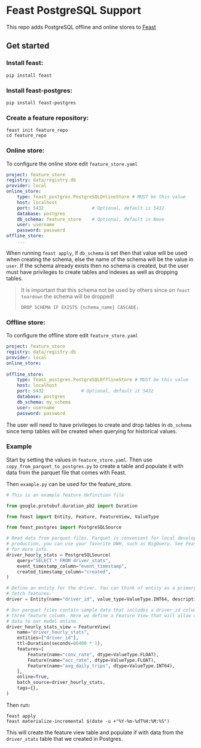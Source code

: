 # Feast PostgreSQL Support

This repo adds PostgreSQL offline and online stores to [Feast](https://github.com/feast-dev/feast)

## Get started
### Install feast:
```shell
pip install feast
```

### Install feast-postgres:
```shell
pip install feast-postgres
```

### Create a feature repository:
```shell
feast init feature_repo
cd feature_repo
```

### Online store:
To configure the online store edit `feature_store.yaml`
```yaml
project: feature_store
registry: data/registry.db
provider: local
online_store:
    type: feast_postgres.PostgreSQLOnlineStore # MUST be this value
    host: localhost
    port: 5432                  # Optional, default is 5432
    database: postgres
    db_schema: feature_store    # Optional, default is None
    user: username
    password: password
offline_store:
    ...
```

When running `feast apply`, if `db_schema` is set then that value will be used when creating the schema, else the name of the schema will be the value in `user`. If the schema already exists then no schema is created, but the user must have privileges to create tables and indexes as well as dropping tables.

> It is important that this schema not be used by others since on `feast teardown` the schema will be dropped!
>
> `DROP SCHEMA IF EXISTS {schema_name} CASCADE;`

### Offline store:
To configure the offline store edit `feature_store.yaml`
```yaml
project: feature_store
registry: data/registry.db
provider: local
online_store:
    ...
offline_store:
    type: feast_postgres.PostgreSQLOfflineStore # MUST be this value
    host: localhost
    port: 5432              # Optional, default it 5432
    database: postgres
    db_schema: my_schema
    user: username
    password: password
```

The user will need to have privileges to create and drop tables in `db_schema` since temp tables will be created when querying for historical values.


### Example
Start by setting the values in `feature_store.yaml`. Then use `copy_from_parquet_to_postgres.py` to create a table and populate it with data from the parquet file that comes with Feast.

Then `example.py` can be used for the feature_store.
```python
# This is an example feature definition file

from google.protobuf.duration_pb2 import Duration

from feast import Entity, Feature, FeatureView, ValueType

from feast_postgres import PostgreSQLSource

# Read data from parquet files. Parquet is convenient for local development mode. For
# production, you can use your favorite DWH, such as BigQuery. See Feast documentation
# for more info.
driver_hourly_stats = PostgreSQLSource(
    query="SELECT * FROM driver_stats",
    event_timestamp_column="event_timestamp",
    created_timestamp_column="created",
)

# Define an entity for the driver. You can think of entity as a primary key used to
# fetch features.
driver = Entity(name="driver_id", value_type=ValueType.INT64, description="driver id",)

# Our parquet files contain sample data that includes a driver_id column, timestamps and
# three feature column. Here we define a Feature View that will allow us to serve this
# data to our model online.
driver_hourly_stats_view = FeatureView(
    name="driver_hourly_stats",
    entities=["driver_id"],
    ttl=Duration(seconds=86400 * 1),
    features=[
        Feature(name="conv_rate", dtype=ValueType.FLOAT),
        Feature(name="acc_rate", dtype=ValueType.FLOAT),
        Feature(name="avg_daily_trips", dtype=ValueType.INT64),
    ],
    online=True,
    batch_source=driver_hourly_stats,
    tags={},
)
```

Then run:
```shell
feast apply
feast materialize-incremental $(date -u +"%Y-%m-%dT%H:%M:%S")
```

This will create the feature view table and populate if with data from the `driver_stats` table that we created in Postgres.